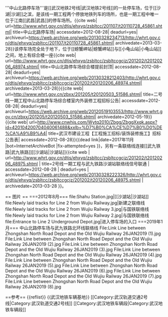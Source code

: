 '''中山北路停车场'''是[[武汉地铁2号线|武汉地铁2号线]]的一处停车场，位于[[沙湖|沙湖]]之滨，是该线一期工程两个停放地铁列车的场所，也是一期工程中唯一位于江南[[武昌|武昌]]的停车场所。<ref name="中山北路停车场">{{cite web| url=http://www.whrt.gov.cn/dtjs/ehxyq/zsbltcc/201107/t20110728_45861.shtml| title=中山北路停车场| accessdate=2012-08-28| deadurl=yes| archiveurl=https://web.archive.org/web/20130328234713/http://whrt.gov.cn/dtjs/ehxyq/zsbltcc/201107/t20110728_45861.shtml| archivedate=2013-03-28}}</ref>该停车场完全处于地下，位于[[螃蟹岬站|螃蟹岬站]]与[[小龟山站|小龟山站]]之间，地上有综合楼一座<ref name="中山北路停车场综合楼提前封顶">{{cite web| url=http://www.whrt.gov.cn/dtjs/ehxyq/zsbltcc/zsbltccgcjz/201202/t20120206_48974.shtml| title=中山北路停车场综合楼提前封顶| accessdate=2012-08-28| deadurl=yes| archiveurl=https://web.archive.org/web/20130328212403/http://whrt.gov.cn/dtjs/ehxyq/zsbltcc/zsbltccgcjz/201202/t20120206_48974.shtml| archivedate=2013-03-28}}</ref><ref name="二号线一期工程中山北路停车场综合楼室内外装修工程招标公告">{{cite web| url=http://www.whrt.gov.cn/zbxx/201205/t20120503_51586.shtml| title=二号线一期工程中山北路停车场综合楼室内外装修工程招标公告| accessdate=2012-08-28| deadurl=yes| archiveurl=https://web.archive.org/web/20120519103553/http://www.whrt.gov.cn/zbxx/201205/t20120503_51586.shtml| archivedate=2012-05-19}}</ref><ref name="武汉市建设工程【工程施工招标/装饰装修施工】招标公告表">{{cite web| url=http://www.cnwhjs.com/Wytq2010/Zbgg/ZbggXxqk.aspx?id=420104200704040061488&xxlb=%D7%B0%CA%CE%D7%B0%D0%DE%CA%A9%B9%A4| title=武汉市建设工程【工程施工招标/装饰装修施工】招标公告表| accessdate=2012-08-28}}{{dead link|date=2017年11月 |bot=InternetArchiveBot |fix-attempted=yes }}</ref>，另有一条联络线连接[[武九铁路|武九铁路]][[沙湖站|沙湖站]]<ref name="2号线一期工程与武九铁路沙湖站联络线信号联通">{{cite web | url=http://www.whrt.gov.cn/dtjs/ehxyq/zsbltcc/zsbltccgcjz/201202/t20120206_48975.shtml | title=2号线一期工程与武九铁路沙湖站联络线信号联通 | accessdate=2012-08-28 | deadurl=yes | archiveurl=https://web.archive.org/web/20130328222326/http://whrt.gov.cn/dtjs/ehxyq/zsbltcc/zsbltccgcjz/201202/t20120206_48975.shtml | archivedate=2013-03-28 }}</ref>。

== 图片 ==
===2012年8月===
<gallery>
file:Shahu Station.jpg|[[沙湖站|沙湖站]]
file:Newly laid tracks for Line 2 from Wujiu Railway.jpg|新建之联络线
file:Newly laid tracks for Line 2 from Wujiu Railway 3.jpg|与国铁联络线
file:Newly laid tracks for Line 2 from Wujiu Railway 2.jpg|与国铁联络线
file:Entrance to Line 2 Underground Depot.jpg|进入停车场的入口
</gallery>
===2019年1月===
中山北路停车场与武九铁路北环线联络线
<gallery>
File:Link Line between Zhongshan North Road Depot and the Old Wujiu Railway 26JAN2019 (1).jpg
File:Link Line between Zhongshan North Road Depot and the Old Wujiu Railway 26JAN2019 (2).jpg
File:Link Line between Zhongshan North Road Depot and the Old Wujiu Railway 26JAN2019 (3).jpg
File:Link Line between Zhongshan North Road Depot and the Old Wujiu Railway 26JAN2019 (4).jpg
File:Link Line between Zhongshan North Road Depot and the Old Wujiu Railway 26JAN2019 (5).jpg
File:Link Line between Zhongshan North Road Depot and the Old Wujiu Railway 26JAN2019 (6).jpg
File:Link Line between Zhongshan North Road Depot and the Old Wujiu Railway 26JAN2019 (7).jpg
File:Link Line between Zhongshan North Road Depot and the Old Wujiu Railway 26JAN2019 (8).jpg
</gallery>

==参考==
{{reflist}}
{{武汉地铁车辆基地}}
[[Category:武汉轨道交通2号线|Category:武汉轨道交通2号线]]
[[Category:武汉地铁车辆段|Category:武汉地铁车辆段]]